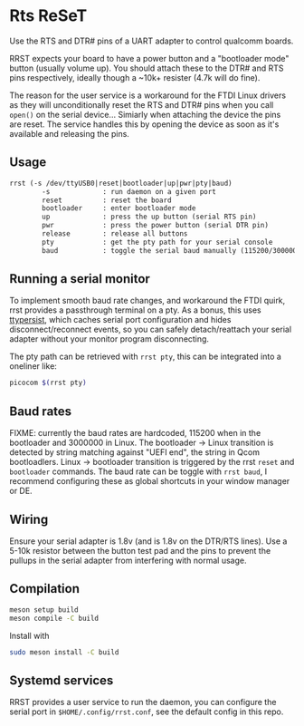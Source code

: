 # Rts ReSeT

Use the RTS and DTR# pins of a UART adapter to control qualcomm boards.

RRST expects your board to have a power button and a  "bootloader mode" button
(usually volume up). You should attach these to the DTR# and RTS pins
respectively, ideally though a ~10k+ resister (4.7k will do fine).

The reason for the user service is a workaround for the FTDI Linux drivers as
they will unconditionally reset the RTS and DTR# pins when you call `open()` on
the serial device... Simiarly when attaching the device the pins are reset. The
service handles this by opening the device as soon as it's available and
releasing the pins.

## Usage

```txt
rrst (-s /dev/ttyUSB0|reset|bootloader|up|pwr|pty|baud)
        -s             : run daemon on a given port
        reset          : reset the board
        bootloader     : enter bootloader mode
        up             : press the up button (serial RTS pin)
        pwr            : press the power button (serial DTR pin)
        release        : release all buttons
        pty            : get the pty path for your serial console
        baud           : toggle the serial baud manually (115200/3000000)
```

## Running a serial monitor

To implement smooth baud rate changes, and workaround the FTDI quirk, rrst
provides a passthrough terminal on a pty. As a bonus, this uses
[ttypersist](https://github.com/russdill/ttypersist), which caches serial port
configuration and hides disconnect/reconnect events, so you can safely
detach/reattach your serial adapter without your monitor program disconnecting.

The pty path can be retrieved with `rrst pty`, this can be integrated into a oneliner like:

```sh
picocom $(rrst pty)
```

## Baud rates

FIXME: currently the baud rates are hardcoded, 115200 when in the bootloader and
3000000 in Linux. The bootloader -> Linux transition is detected by string
matching against "UEFI end", the string in Qcom bootloadlers. Linux ->
bootloader transition is triggered by the rrst `reset` and `bootloader`
commands. The baud rate can be toggle with `rrst baud`, I recommend configuring
these as global shortcuts in your window manager or DE.

## Wiring

Ensure your serial adapter is 1.8v (and is 1.8v on the DTR/RTS lines). Use a
5-10k resistor between the button test pad and the pins to prevent the pullups
in the serial adapter from interfering with normal usage.

## Compilation

```bash
meson setup build
meson compile -C build
```

Install with

```sh
sudo meson install -C build
```

## Systemd services

RRST provides a user service to run the daemon, you can configure the serial
port in `$HOME/.config/rrst.conf`, see the default config in this repo.

